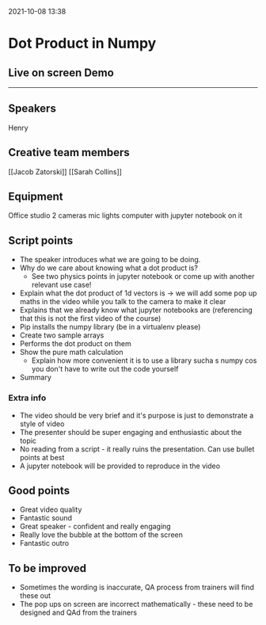 2021-10-08 13:38

# Dot Product in Numpy
## Live on screen Demo
***

## Speakers
Henry 

## Creative team members
[[Jacob Zatorski]]
[[Sarah Collins]]

## Equipment
Office studio
2 cameras
mic lights
computer with jupyter notebook on it

## Script points

- The speaker introduces what we are going to be doing. 
- Why do we care about knowing what a dot product is? 
	- See two physics points in jupyter notebook or come up with another relevant use case!
- Explain what the dot product of 1d vectors is -> we will add some pop up maths in the video while you talk to the camera to make it clear
- Explains that we already know what jupyter notebooks are (referencing that this is not the first video of the course)
- Pip installs the numpy library (be in a virtualenv please) 
- Create two sample arrays 
- Performs the dot product on them
- Show the pure math calculation
	- Explain how more convenient it is to use a library sucha s numpy cos you don't have to write out the code yourself
- Summary

### Extra info
- The video should be very brief and it's purpose is just to demonstrate a style of video
- The presenter should be super engaging and enthusiastic about the topic
- No reading from a script - it really ruins the presentation. Can use bullet points at best
- A jupyter notebook will be provided to reproduce in the video

## Good points

- Great video quality
- Fantastic sound
- Great speaker - confident and really engaging
- Really love the bubble at the bottom of the screen 
- Fantastic outro

## To be improved

- Sometimes the wording is inaccurate, QA process from trainers will find these out
- The pop ups on screen are incorrect mathematically - these need to be designed and QAd from the trainers
